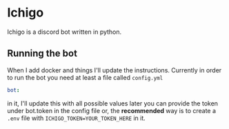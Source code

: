 # Ichigo

Ichigo is a discord bot written in python.

## Running the bot

When I add docker and things I'll update the instructions.
Currently in order to run the bot you need at least a file called `config.yml`

```yml
bot: 

```

in it, I'll update this with all possible values later
you can provide the token under bot.token in the config file or, the **recommended** way is to create a `.env` file with `ICHIGO_TOKEN=YOUR_TOKEN_HERE` in it.
